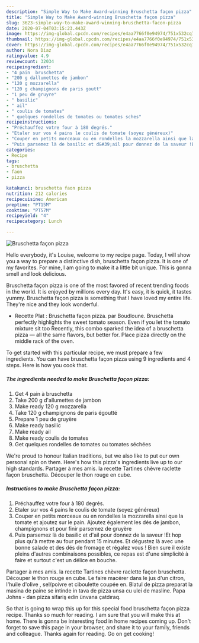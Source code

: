 ```yaml
---
description: "Simple Way to Make Award-winning Bruschetta façon pizza"
title: "Simple Way to Make Award-winning Bruschetta façon pizza"
slug: 3623-simple-way-to-make-award-winning-bruschetta-facon-pizza
date: 2020-07-04T03:15:23.443Z
image: https://img-global.cpcdn.com/recipes/e4aa7766f0e94974/751x532cq70/bruschetta-facon-pizza-photo-principale-de-la-recette.jpg
thumbnail: https://img-global.cpcdn.com/recipes/e4aa7766f0e94974/751x532cq70/bruschetta-facon-pizza-photo-principale-de-la-recette.jpg
cover: https://img-global.cpcdn.com/recipes/e4aa7766f0e94974/751x532cq70/bruschetta-facon-pizza-photo-principale-de-la-recette.jpg
author: Nora Diaz
ratingvalue: 4.9
reviewcount: 32034
recipeingredient:
- "4 pain  bruschetta"
- "200 g dallumettes de jambon"
- "120 g mozzarella"
- "120 g champignons de paris goutt"
- "1 peu de gruyre"
- " basilic"
- " ail"
- " coulis de tomates"
- " quelques rondelles de tomates ou tomates sches"
recipeinstructions:
- "Préchauffez votre four à 180 degrés."
- "Etaler sur vos 4 pains le coulis de tomate (soyez généreux)"
- "Couper en petits morceaux ou en rondelles la mozzarella ainsi que la tomate et ajoutez sur le pain. Ajoutez également les dés de jambon, champignons et pour finir parsemez de gruyère"
- "Puis parsemez là de basilic et d&#39;ail pour donnez de la saveur !Et hop plus qu&#39;à mettre au four pendant 15 minutes. Et dégustez là avec une bonne salade et des dés de fromage et régalez vous ! Bien sure il existe pleins d&#39;autres combinaisons possibles, ce repas est d&#39;une simplicité à faire et surtout c&#39;est un délice en bouche."
categories:
- Recipe
tags:
- bruschetta
- faon
- pizza

katakunci: bruschetta faon pizza 
nutrition: 212 calories
recipecuisine: American
preptime: "PT15M"
cooktime: "PT57M"
recipeyield: "4"
recipecategory: Lunch

---
```



![Bruschetta façon pizza](https://img-global.cpcdn.com/recipes/e4aa7766f0e94974/751x532cq70/bruschetta-facon-pizza-photo-principale-de-la-recette.jpg)

Hello everybody, it's Louise, welcome to my recipe page. Today, I will show you a way to prepare a distinctive dish, bruschetta façon pizza. It is one of my favorites. For mine, I am going to make it a little bit unique. This is gonna smell and look delicious.

Bruschetta façon pizza is one of the most favored of recent trending foods in the world. It is enjoyed by millions every day. It's easy, it is quick, it tastes yummy. Bruschetta façon pizza is something that I have loved my entire life. They're nice and they look wonderful.

- Recette Plat : Bruschetta façon pizza. par Boudloune. Bruschetta perfectly highlights the sweet tomato season. Even if you let the tomato mixture sit too Recently, this combo sparked the idea of a bruschetta pizza — all the same flavors, but better for. Place pizza directly on the middle rack of the oven.


To get started with this particular recipe, we must prepare a few ingredients. You can have bruschetta façon pizza using 9 ingredients and 4 steps. Here is how you cook that.

<!--inarticleads1-->

##### The ingredients needed to make Bruschetta façon pizza:

1. Get 4 pain à bruschetta
1. Take 200 g d&#39;allumettes de jambon
1. Make ready 120 g mozzarella
1. Take 120 g champignons de paris égoutté
1. Prepare 1 peu de gruyère
1. Make ready  basilic
1. Make ready  ail
1. Make ready  coulis de tomates
1. Get  quelques rondelles de tomates ou tomates séchées


We&#39;re proud to honour Italian traditions, but we also like to put our own personal spin on them. Here&#39;s how this pizza&#39;s ingredients live up to our high standards. Partager à mes amis. la recette Tartines chèvre raclette façon bruschetta. Découper le thon rouge en cube. 

<!--inarticleads2-->

##### Instructions to make Bruschetta façon pizza:

1. Préchauffez votre four à 180 degrés.
1. Etaler sur vos 4 pains le coulis de tomate (soyez généreux)
1. Couper en petits morceaux ou en rondelles la mozzarella ainsi que la tomate et ajoutez sur le pain. Ajoutez également les dés de jambon, champignons et pour finir parsemez de gruyère
1. Puis parsemez là de basilic et d&#39;ail pour donnez de la saveur !Et hop plus qu&#39;à mettre au four pendant 15 minutes. Et dégustez là avec une bonne salade et des dés de fromage et régalez vous ! Bien sure il existe pleins d&#39;autres combinaisons possibles, ce repas est d&#39;une simplicité à faire et surtout c&#39;est un délice en bouche.


Partager à mes amis. la recette Tartines chèvre raclette façon bruschetta. Découper le thon rouge en cube. Le faire macérer dans le jus d&#39;un citron, l&#39;huile d&#39;olive , sel/poivre et ciboulette coupée en. Blatul de pizza preparat la masina de paine se intinde in tava de pizza unsa cu ulei de masline. Papa Johns - dan pizza sifariş edin ünvana çatdıraq. 

So that is going to wrap this up for this special food bruschetta façon pizza recipe. Thanks so much for reading. I am sure that you will make this at home. There is gonna be interesting food in home recipes coming up. Don't forget to save this page in your browser, and share it to your family, friends and colleague. Thanks again for reading. Go on get cooking!
